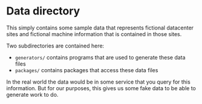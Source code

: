 # Data directory

This simply contains some sample data that represents fictional datacenter sites and fictional machine information that is contained in those sites.

Two subdirectories are contained here:
* `generators/` contains programs that are used to generate these data files
* `packages/` contains packages that access these data files

In the real world the data would be in some service that you query for this information. But for our purposes, this gives us some fake data to be able to generate work to do.